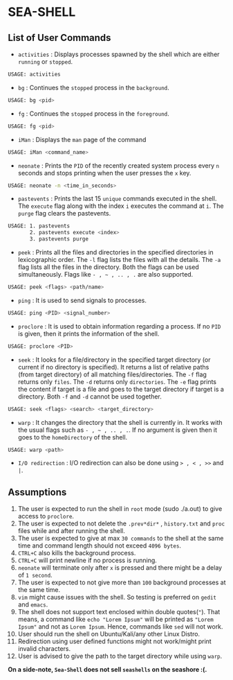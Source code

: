 # SEA-SHELL

## List of User Commands
- `activities` : Displays processes spawned by the shell which are either `running` or `stopped`.

```bash
USAGE: activities
```

- `bg` : Continues the `stopped` process in the `background`.

```bash
USAGE: bg <pid>
```

- `fg` : Continues the `stopped` process in the `foreground`.

```bash
USAGE: fg <pid>
```

- `iMan` : Displays the `man` page of the command

```bash
USAGE: iMan <command_name>
```

- `neonate` : Prints the `PID` of the recently created system process every `n` seconds and stops printing when the user presses the `x` key.

```bash
USAGE: neonate -n <time_in_seconds>
```

- `pastevents` : Prints the last 15 `unique` commands executed in the shell. The `execute` flag along with the index `i` executes the command at `i`. The `purge` flag clears the pastevents.

```bash
USAGE: 1. pastevents
       2. pastevents execute <index>
       3. pastevents purge
```

- `peek` : Prints all the files and directories in the specified directories in lexicographic order. The `-l` flag lists the files with all the details. The `-a` flag lists all the files in the directory. Both the flags can be used simultaneously. Flags like `- , ~ , .. , .` are also supported.

```bash
USAGE: peek <flags> <path/name>
```

- `ping` : It is used to send signals to processes.

```bash
USAGE: ping <PID> <signal_number>
```

- `proclore` : It is used to obtain information regarding a process. If no `PID` is given, then it prints the information of the shell.

```bash
USAGE: proclore <PID>
```

- `seek` : It looks for a file/directory in the specified target directory (or current if no directory is specified). It returns a list of relative paths (from target directory) of all matching files/directories. The `-f` flag returns only `files`. The `-d` returns only `directories`. The `-e` flag prints the content if target is a file and goes to the target directory if target is a directory. Both `-f` and `-d` cannot be used together.

```bash
USAGE: seek <flags> <search> <target_directory>
```

- `warp` : It changes the directory that the shell is currently in. It works with the usual flags such as `- , ~ , .. , .`. If no argument is given then it goes to the `homeDirectory` of the shell.

```bash
USAGE: warp <path>
```

- `I/O redirection` : I/O redirection can also be done using `> , < , >>` and `|`.

## Assumptions
1. The user is expected to run the shell in `root` mode (sudo ./a.out) to give access to `proclore`.
2. The user is expected to not delete the `.prev*dir*` , `history.txt` and `proc` files while and after running the shell.
3. The user is expected to give at max `30 commands` to the shell at the same time and command length should not exceed `4096 bytes`.
4. `CTRL+C` also kills the background process.
5. `CTRL+C` will print newline if no process is running.
6. `neonate` will terminate only after `x` is pressed and there might be a delay of `1 second`.
7. The user is expected to not give more than `100` background processes at the same time.
8. `vim` might cause issues with the shell. So testing is preferred on `gedit` and `emacs`.
9. The shell does not support text enclosed within double quotes(`"`). That means, a command like `echo "Lorem Ipsum"` will be printed as `"Lorem Ipsum"` and not as `Lorem Ipsum`. Hence, commands like `sed` will not work.
10. User should run the shell on Ubuntu/Kali/any other Linux Distro.
11. Redirection using user defined functions might not work/might print invalid characters.
12. User is advised to give the path to the target directory while using `warp`.

**On a side-note, `Sea-Shell` does not sell `seashells` on the seashore :(.**